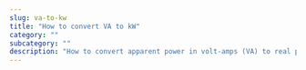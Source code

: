 ```yaml
---
slug: va-to-kw
title: "How to convert VA to kW"
category: ""
subcategory: ""
description: "How to convert apparent power in volt-amps (VA) to real power in kilowatts (kW)."
---
```


